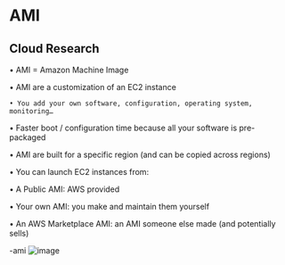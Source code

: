 
# AMI



## Cloud Research
• AMI = Amazon Machine Image 

• AMI are a customization of an EC2 instance

	• You add your own software, configuration, operating system, monitoring…
  
  • Faster boot / configuration time because all your software is pre-packaged

• AMI are built for a specific region (and can be copied across regions)

• You can launch EC2 instances from:

  • A Public AMI: AWS provided
  
  • Your own AMI: you make and maintain them yourself
 	
  • An AWS Marketplace AMI: an AMI someone else made (and potentially sells)




-ami
![image](https://user-images.githubusercontent.com/121011336/213956122-c30e4532-e183-4423-aa46-8ff73fcd4124.png)
